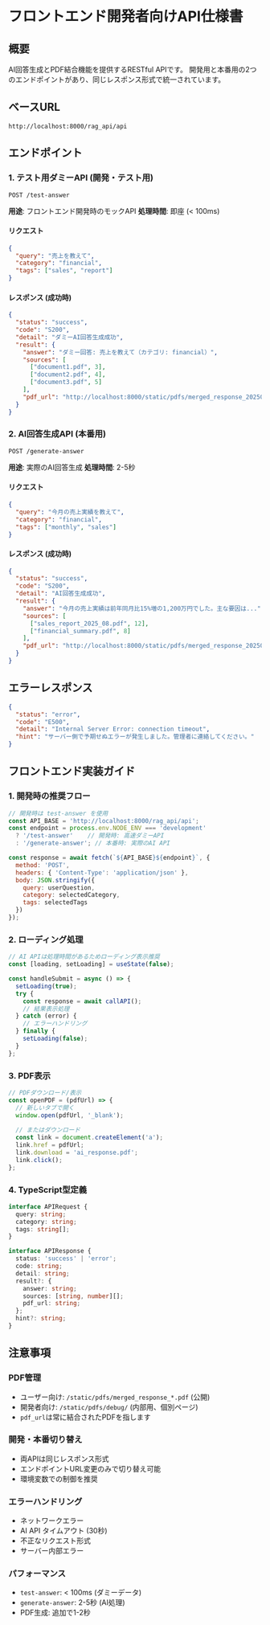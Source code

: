# フロントエンド開発者向けAPI仕様書

## 概要
AI回答生成とPDF結合機能を提供するRESTful APIです。
開発用と本番用の2つのエンドポイントがあり、同じレスポンス形式で統一されています。

## ベースURL
```
http://localhost:8000/rag_api/api
```

## エンドポイント

### 1. テスト用ダミーAPI (開発・テスト用)

```http
POST /test-answer
```

**用途**: フロントエンド開発時のモックAPI
**処理時間**: 即座 (< 100ms)

#### リクエスト
```json
{
  "query": "売上を教えて",
  "category": "financial", 
  "tags": ["sales", "report"]
}
```

#### レスポンス (成功時)
```json
{
  "status": "success",
  "code": "S200",
  "detail": "ダミーAI回答生成成功",
  "result": {
    "answer": "ダミー回答: 売上を教えて（カテゴリ: financial）",
    "sources": [
      ["document1.pdf", 3],
      ["document2.pdf", 4],
      ["document3.pdf", 5]
    ],
    "pdf_url": "http://localhost:8000/static/pdfs/merged_response_20250819_114538.pdf"
  }
}
```

### 2. AI回答生成API (本番用)

```http
POST /generate-answer
```

**用途**: 実際のAI回答生成
**処理時間**: 2-5秒

#### リクエスト
```json
{
  "query": "今月の売上実績を教えて",
  "category": "financial",
  "tags": ["monthly", "sales"]
}
```

#### レスポンス (成功時)
```json
{
  "status": "success", 
  "code": "S200",
  "detail": "AI回答生成成功",
  "result": {
    "answer": "今月の売上実績は前年同月比15%増の1,200万円でした。主な要因は...",
    "sources": [
      ["sales_report_2025_08.pdf", 12],
      ["financial_summary.pdf", 8]
    ],
    "pdf_url": "http://localhost:8000/static/pdfs/merged_response_20250819_114538.pdf"
  }
}
```

## エラーレスポンス

```json
{
  "status": "error",
  "code": "E500", 
  "detail": "Internal Server Error: connection timeout",
  "hint": "サーバー側で予期せぬエラーが発生しました。管理者に連絡してください。"
}
```

## フロントエンド実装ガイド

### 1. 開発時の推奨フロー

```javascript
// 開発時は test-answer を使用
const API_BASE = 'http://localhost:8000/rag_api/api';
const endpoint = process.env.NODE_ENV === 'development' 
  ? '/test-answer'    // 開発時: 高速ダミーAPI
  : '/generate-answer'; // 本番時: 実際のAI API

const response = await fetch(`${API_BASE}${endpoint}`, {
  method: 'POST',
  headers: { 'Content-Type': 'application/json' },
  body: JSON.stringify({
    query: userQuestion,
    category: selectedCategory,
    tags: selectedTags
  })
});
```

### 2. ローディング処理

```javascript
// AI APIは処理時間があるためローディング表示推奨
const [loading, setLoading] = useState(false);

const handleSubmit = async () => {
  setLoading(true);
  try {
    const response = await callAPI();
    // 結果表示処理
  } catch (error) {
    // エラーハンドリング
  } finally {
    setLoading(false);
  }
};
```

### 3. PDF表示

```javascript
// PDFダウンロード/表示
const openPDF = (pdfUrl) => {
  // 新しいタブで開く
  window.open(pdfUrl, '_blank');
  
  // またはダウンロード
  const link = document.createElement('a');
  link.href = pdfUrl;
  link.download = 'ai_response.pdf';
  link.click();
};
```

### 4. TypeScript型定義

```typescript
interface APIRequest {
  query: string;
  category: string;
  tags: string[];
}

interface APIResponse {
  status: 'success' | 'error';
  code: string;
  detail: string;
  result?: {
    answer: string;
    sources: [string, number][];
    pdf_url: string;
  };
  hint?: string;
}
```

## 注意事項

### PDF管理
- ユーザー向け: `/static/pdfs/merged_response_*.pdf` (公開)
- 開発者向け: `/static/pdfs/debug/` (内部用、個別ページ)
- `pdf_url`は常に結合されたPDFを指します

### 開発・本番切り替え
- 両APIは同じレスポンス形式
- エンドポイントURL変更のみで切り替え可能
- 環境変数での制御を推奨

### エラーハンドリング  
- ネットワークエラー
- AI API タイムアウト (30秒)
- 不正なリクエスト形式
- サーバー内部エラー

### パフォーマンス
- `test-answer`: < 100ms (ダミーデータ)
- `generate-answer`: 2-5秒 (AI処理)
- PDF生成: 追加で1-2秒
